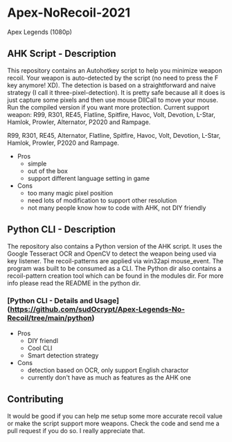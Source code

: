 # Apex-NoRecoil-2021

Apex Legends (1080p)

## AHK Script - Description
This repository contains an Autohotkey script to help you minimize weapon recoil. Your weapon is auto-detected by the script (no need to press the F key anymore! XD). The detection is based on a straightforward and naive strategy (I call it three-pixel-detection). It is pretty safe because all it does is just capture some pixels and then use mouse DllCall to move your mouse. Run the compiled version if you want more protection. Current support weapon: R99, R301, RE45, Flatline, Spitfire, Havoc, Volt, Devotion, L-Star, Hamlok, Prowler, Alternator, P2020 and Rampage.

R99, R301, RE45, Alternator, Flatline, Spitfire, Havoc, Volt, Devotion, L-Star, Hamlok, Prowler, P2020 and Rampage.

- Pros
  - simple 
  - out of the box 
  - support different language setting in game
- Cons
  - too many magic pixel position 
  - need lots of modification to support other resolution
  - not many people know how to code with AHK, not DIY friendly

## Python CLI - Description 
The repository also contains a Python version of the AHK script. It uses the Google Tesseract OCR and OpenCV to detect the weapon being used via key listener. The recoil-patterns are applied via win32api mouse_event. The program was built to be consumed as a CLI. The Python dir also contains a recoil-pattern creation tool which can be found in the modules dir. For more info please read the README in the python dir.

### [Python CLI - Details and Usage] (https://github.com/sudOcrypt/Apex-Legends-No-Recoil/tree/main/python)
- Pros
  - DIY friendl
  - Cool CLI 
  - Smart detection strategy
- Cons
  - detection based on OCR, only support English charactor
  - currently don't have as much as features as the AHK one 

## Contributing
It would be good if you can help me setup some more accurate recoil value or make the script support more weapons. Check the code and send me a pull request if you do so. I really appreciate that. 

